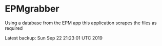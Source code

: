 # EPMgrabber
Using a database from the EPM app this application scrapes the files as required


Latest backup: Sun Sep 22 21:23:01 UTC 2019
